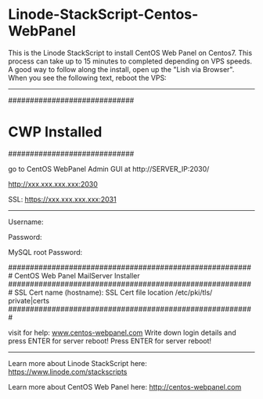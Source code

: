 # Linode-StackScript-Centos-WebPanel
This is the Linode StackScript to install CentOS Web Panel on Centos7. This process can take up to 15 minutes to completed depending on VPS speeds. A good way to follow along the install, open up the "Lish via Browser". When you see the following text, reboot the VPS:
__________________________________________________________________________________________________________________________________________
#############################
#      CWP Installed        #
#############################

go to CentOS WebPanel Admin GUI at http://SERVER_IP:2030/

http://xxx.xxx.xxx.xxx:2030

SSL: https://xxx.xxx.xxx.xxx:2031

---------------------

Username:

Password:

MySQL root Password: 

#########################################################
          CentOS Web Panel MailServer Installer
#########################################################
SSL Cert name (hostname): 
SSL Cert file location /etc/pki/tls/ private|certs
#########################################################

visit for help: www.centos-webpanel.com
Write down login details and press ENTER for server reboot!
Press ENTER for server reboot!
__________________________________________________________________________________________________________________________________________
Learn more about Linode StackScript here: https://www.linode.com/stackscripts 

Learn more about CentOS Web Panel here: http://centos-webpanel.com
